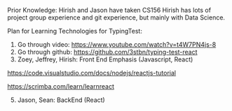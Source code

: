 Prior Knowledge: Hirish and Jason have taken CS156
Hirish has lots of project group experience and git experience, but mainly with Data Science.


Plan for Learning Technologies for TypingTest:
1. Go through video: https://www.youtube.com/watch?v=t4W7PN4js-8
2. Go through github: https://github.com/3stbn/typing-test-react
3. Zoey, Jeffrey, Hirish: Front End Emphasis (Javascript, React)

https://code.visualstudio.com/docs/nodejs/reactjs-tutorial

https://scrimba.com/learn/learnreact

5. Jason, Sean: BackEnd (React)

